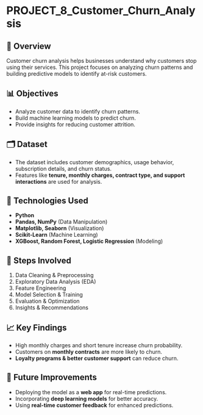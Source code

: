 # PROJECT_8_Customer_Churn_Analysis
                     
## 📌 Overview   
Customer churn analysis helps businesses understand why customers stop using their services. This project focuses on analyzing churn patterns and building predictive models to identify at-risk customers.
 
## 📊 Objectives
- Analyze customer data to identify churn patterns.
- Build machine learning models to predict churn.
- Provide insights for reducing customer attrition.

## 🗂️ Dataset
- The dataset includes customer demographics, usage behavior, subscription details, and churn status.
- Features like **tenure, monthly charges, contract type, and support interactions** are used for analysis.

## 🔧 Technologies Used
- **Python**
- **Pandas, NumPy** (Data Manipulation)
- **Matplotlib, Seaborn** (Visualization)
- **Scikit-Learn** (Machine Learning)
- **XGBoost, Random Forest, Logistic Regression** (Modeling)

## 🚀 Steps Involved
1. Data Cleaning & Preprocessing  
2. Exploratory Data Analysis (EDA)  
3. Feature Engineering  
4. Model Selection & Training  
5. Evaluation & Optimization  
6. Insights & Recommendations  

## 📈 Key Findings
- High monthly charges and short tenure increase churn probability.
- Customers on **monthly contracts** are more likely to churn.
- **Loyalty programs & better customer support** can reduce churn.


## 📌 Future Improvements
- Deploying the model as a **web app** for real-time predictions.
- Incorporating **deep learning models** for better accuracy.
- Using **real-time customer feedback** for enhanced predictions.
